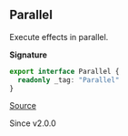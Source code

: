 ## Parallel

Execute effects in parallel.

**Signature**

```ts
export interface Parallel {
  readonly _tag: "Parallel"
}
```

[Source](https://github.com/Effect-TS/effect/tree/main/packages/effect/src/ExecutionStrategy.ts#L35)

Since v2.0.0